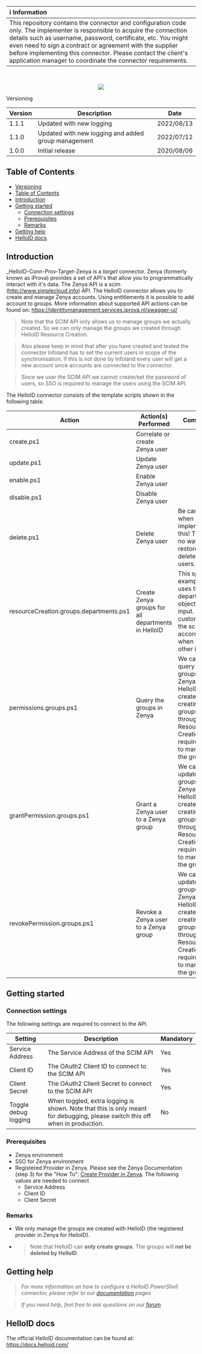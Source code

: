 | :information_source: Information |
|:---------------------------|
| This repository contains the connector and configuration code only. The implementer is responsible to acquire the connection details such as username, password, certificate, etc. You might even need to sign a contract or agreement with the supplier before implementing this connector. Please contact the client's application manager to coordinate the connector requirements.       |
<br />

<p align="center">
  <img src="https://user-images.githubusercontent.com/69046642/177937093-8bf6f838-5026-4d44-a3fb-1fdd1006fced.png">
</p

## Versioning
| Version | Description | Date |
| - | - | - |
| 1.1.1   | Updated with new logging | 2022/08/13  |
| 1.1.0   | Updated with new logging and added group management | 2022/07/12  |
| 1.0.0   | Initial release | 2020/08/06  |

<!-- TABLE OF CONTENTS -->
## Table of Contents
- [Versioning](#versioning)
- [Table of Contents](#table-of-contents)
- [Introduction](#introduction)
- [Getting started](#getting-started)
  - [Connection settings](#connection-settings)
  - [Prerequisites](#prerequisites)
  - [Remarks](#remarks)
- [Getting help](#getting-help)
- [HelloID docs](#helloid-docs)

## Introduction
_HelloID-Conn-Prov-Target-Zenya is a _target_ connector. Zenya (formerly known as iProva) provides a set of API's that allow you to programmatically interact with it's data. The Zenya API is a scim (http://www.simplecloud.info) API. The HelloID connector allows you to create and manage Zenya accounts. Using entitlements it is possible to add account to groups.
More information about supported API actions can be found on: https://identitymanagement.services.iprova.nl/swagger-ui/

> Note that the SCIM API only allows us to manage groups we actually created. So we can only manage the groups we created through HelloID Resource Creation.

> Also please keep in mind that after you have created and tested the connector Infoland has to set the current users in scope of the synchronisation, if this is not done by Infoland every user will get a new account since accounts are connected to the connector.

> Since we user the SCIM API we cannot create/set the password of users, so SSO is required to manage the users using the SCIM API.

The HelloID connector consists of the template scripts shown in the following table.

| Action                          | Action(s) Performed                           | Comment   | 
| ------------------------------- | --------------------------------------------- | --------- |
| create.ps1                      | Correlate or create Zenya user                |           |
| update.ps1                      | Update Zenya user                             |           |
| enable.ps1                      | Enable Zenya user                             |           |
| disable.ps1                     | Disable Zenya user                            |           |
| delete.ps1                      | Delete Zenya user                             | Be careful when implementing this! There is no way to restore deleted users.  |
| resourceCreation.groups.departments.ps1  | Create Zenya groups for all departments in HelloID  | This specific example uses the department objects as input. Please customize the script accordingly when using other input.  |
| permissions.groups.ps1  | Query the groups in Zenya          | We can only query the groups in Zenya that HelloID has created. So creating the groups through Resource Creation is a requirement to manage the groups |
| grantPermission.groups.ps1         | Grant a Zenya user to a Zenya group  | We can only update the groups in Zenya that HelloID has created. So creating the groups through Resource Creation is a requirement to manage the groups |
| revokePermission.groups.ps1         | Revoke a Zenya user to a Zenya group  | We can only update the groups in Zenya that HelloID has created. So creating the groups through Resource Creation is a requirement to manage the groups |

<!-- GETTING STARTED -->
## Getting started
### Connection settings
The following settings are required to connect to the API.

| Setting               | Description                                                       | Mandatory   |
| --------------------- | ----------------------------------------------------------------- | ----------- |
| Service Address       | The Service Address of the SCIM API                               | Yes         |
| Client ID             | The OAuth2 Client ID to connect to the SCIM API                   | Yes         |
| Client Secret         | The OAuth2 Client Secret to connect to the SCIM API               | Yes         |
| Toggle debug logging | When toggled, extra logging is shown. Note that this is only meant for debugging, please switch this off when in production. | No         |

### Prerequisites
- Zenya environment
- SSO for Zenya environment
- Registered Provider in Zenya. Please see the Zenya Documentation (step 3) for the "How To": [Create Provider in Zenya](https://webshare.zenya.work/DocumentResource/709a648d-6300-4e42-a2a6-54ae02201873/Document.pdf?webshareid=y491fqpfwxhoo0kd&showinlinepdf=1). The following values are needed to connect
  - Service Address
  - Client ID
  - Client Secret

### Remarks
 - We only manage the groups we created with HelloID (the registered provider in Zenya for HelloID).
 - > Note that HelloID can __only create groups__. The groups will __not be deleted by HelloID__.

## Getting help
> _For more information on how to configure a HelloID PowerShell connector, please refer to our [documentation](https://docs.helloid.com/hc/en-us/articles/360012558020-Configure-a-custom-PowerShell-target-system) pages_

> _If you need help, feel free to ask questions on our [forum](https://forum.helloid.com)_

## HelloID docs
The official HelloID documentation can be found at: https://docs.helloid.com/